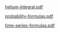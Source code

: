 
[helium-integral.pdf](https://georgeweigt.github.io/helium-integral.pdf)

[probability-formulas.pdf](https://georgeweigt.github.io/probability-formulas.pdf)

[time-series-formulas.pdf](https://georgeweigt.github.io/time-series-formulas.pdf)
